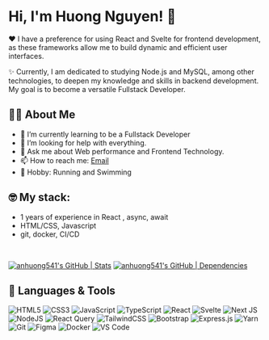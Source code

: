 # Hi, I'm Huong Nguyen! 👋

❤️ I have a preference for using React and Svelte for frontend development, as these frameworks allow me to build dynamic and efficient user interfaces.

✨ Currently, I am dedicated to studying Node.js and MySQL, among other technologies, to deepen my knowledge and skills in backend development. My goal is to become a versatile Fullstack Developer.

## 👨‍💻 About Me

- 🌱 I’m currently learning to be a Fullstack Developer
- 🤔 I’m looking for help with everything.
- 💬 Ask me about Web performance and Frontend Technology.
- 📫 How to reach me: [Email](nxahuong.181.2001@gmail.com)
- 🎸 Hobby: Running and Swimming

## 🤓 My stack:
- 1 years of experience in React , async, await
- HTML/CSS, Javascript
- git, docker, CI/CD

<br />

[![anhuong541's GitHub | Stats](https://stats.quira.sh/anhuong541/github?theme=light)](https://quira.sh?utm_source=widgets&utm_campaign=anhuong541)
[![anhuong541's GitHub | Dependencies](https://stats.quira.sh/anhuong541/dependencies?theme=light)](https://quira.sh?utm_source=widgets&utm_campaign=anhuong541)

## 🚀 Languages & Tools
![HTML5](https://img.shields.io/badge/html5-%23E34F26.svg?style=for-the-badge&logo=html5&logoColor=white)
![CSS3](https://img.shields.io/badge/css3-%231572B6.svg?style=for-the-badge&logo=css3&logoColor=white)
![JavaScript](https://img.shields.io/badge/javascript-%23323330.svg?style=for-the-badge&logo=javascript&logoColor=%23F7DF1E)
![TypeScript](https://img.shields.io/badge/typescript-%23007ACC.svg?style=for-the-badge&logo=typescript&logoColor=white)
![React](https://img.shields.io/badge/react-%2320232a.svg?style=for-the-badge&logo=react&logoColor=%2361DAFB)
![Svelte](https://img.shields.io/badge/svelte-%23f1413d.svg?style=for-the-badge&logo=svelte&logoColor=white)
![Next JS](https://img.shields.io/badge/Next-black?style=for-the-badge&logo=next.js&logoColor=white)
![NodeJS](https://img.shields.io/badge/node.js-6DA55F?style=for-the-badge&logo=node.js&logoColor=white)
![React Query](https://img.shields.io/badge/-React%20Query-FF4154?style=for-the-badge&logo=react%20query&logoColor=white)
![TailwindCSS](https://img.shields.io/badge/tailwindcss-%2338B2AC.svg?style=for-the-badge&logo=tailwind-css&logoColor=white)
![Bootstrap](https://img.shields.io/badge/bootstrap-%238511FA.svg?style=for-the-badge&logo=bootstrap&logoColor=white)
![Express.js](https://img.shields.io/badge/express.js-%23404d59.svg?style=for-the-badge&logo=express&logoColor=%2361DAFB)
![Yarn](https://img.shields.io/badge/yarn-%232C8EBB.svg?style=for-the-badge&logo=yarn&logoColor=white)
![Git](https://img.shields.io/badge/git-%23F05033.svg?style=for-the-badge&logo=git&logoColor=white)
![Figma](https://img.shields.io/badge/figma-%23F24E1E.svg?style=for-the-badge&logo=figma&logoColor=white)
![Docker](https://img.shields.io/badge/docker-%230db7ed.svg?style=for-the-badge&logo=docker&logoColor=white)
![VS Code](https://img.shields.io/badge/Visual%20Studio%20Code-0078d7.svg?style=for-the-badge&logo=visual-studio-code&logoColor=white)
<!-- ![n8n.io](https://img.shields.io/badge/-n8n?&logo=N8n) -->

<!-- ## Feeding...
![Snake animation](https://raw.githubusercontent.com/anhuong541/anhuong541/output/github-contribution-grid-snake-dark.svg) -->